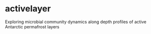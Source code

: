 # activelayer
Exploring microbial community dynamics along depth profiles of active Antarctic permafrost layers
